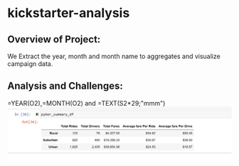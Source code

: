 # kickstarter-analysis
## Overview of Project:
We Extract the year, month and month name to aggregates and visualize campaign data.
## Analysis and Challenges: 
=YEAR(O2),=MONTH(O2) and =TEXT(S2*29;"mmm")
![ridesharingdata](https://github.com/Zainab1979/PyBer_Analysis/blob/main/analysis/ride_sharing_data.png.png) 
